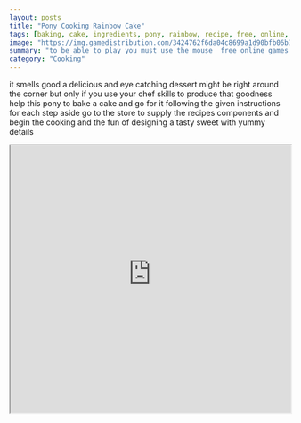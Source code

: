 ```yaml
---
layout: posts
title: "Pony Cooking Rainbow Cake"
tags: [baking, cake, ingredients, pony, rainbow, recipe, free, online, games, oyna, game, free, games, play, play, games]
image: "https://img.gamedistribution.com/3424762f6da04c8699a1d90bfb06b7b8.jpg"
summary: "to be able to play you must use the mouse  free online games oyna game free games play play games"
category: "Cooking"
---
```


it smells good a delicious and eye catching dessert might be right around the corner but only if you use your chef skills to produce that goodness help this pony to bake a cake and go for it following the given instructions for each step aside go to the store to supply the recipes components and begin the cooking and the fun of designing a tasty sweet with yummy details

<iframe width="100%" height="480px;" src="https://html5.gamedistribution.com/3424762f6da04c8699a1d90bfb06b7b8/"></iframe>